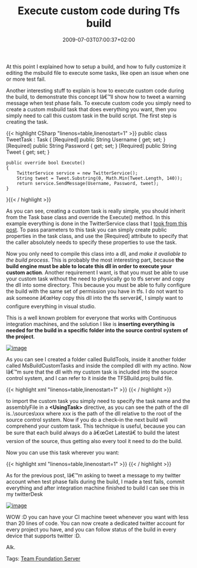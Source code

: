 ﻿---
title: "Execute custom code during Tfs build"
description: ""
date: 2009-07-03T07:00:37+02:00
draft: false
tags: [Team Foundation Server]
categories: [Team Foundation Server]
---
At this point I explained how to setup a build, and how to fully customize it editing the msbuild file to execute some tasks, like open an issue when one or more test fail.

Another interesting stuff to explain is how to execute custom code during the build, to demonstrate this concept Iâ€™ll show how to tweet a warning message when test phase fails. To execute custom code you simply need to create a custom msbuild task that does everything you want, then you simply need to call this custom task in the build script. The first step is creating the task.

{{< highlight CSharp "linenos=table,linenostart=1" >}}
public class TweetTask : Task
{
    [Required]
    public String Username { get; set; }
    [Required]
    public String Password { get; set; }
    [Required]
    public String Tweet { get; set; }

    public override bool Execute()
    {
        TwitterService service = new TwitterService();
        String tweet = Tweet.Substring(0, Math.Min(Tweet.Length, 140));
        return service.SendMessage(Username, Password, tweet);
    }
}{{< / highlight >}}

<!-- Code inserted with Steve Dunn's Windows Live Writer Code Formatter Plugin.  http://dunnhq.com -->

As you can see, creating a custom task is really simple, you should inherit from the Task base class and override the Execute() method. In this example everything is done in the TwitterService class that I [took from this post](http://www.dreamincode.net/code/snippet2556.htm). To pass parameters to this task you can simply create public properties in the task class, and use the [Required] attribute to specify that the caller absolutely needs to specify these properties to use the task.

Now you only need to compile this class into a dll, and *make it avaliable to the build process*. This is probably the most interesting part, because  **the build engine must be able to locate this dll in order to execute your custom action**. Another requirement I want, is that you must be able to use your custom task without the need to physically go to tfs server and copy the dll into some directory. This because you must be able to fully configure the build with the same set of permission you have in tfs. I do not want to ask someone â€œHey copy this dll into the tfs serverâ€, I simply want to configure everything in visual studio.

This is a well known problem for everyone that works with Continuous integration machines, and the solution I like is  **inserting everything is needed for the build in a specific folder into the source control system of the project**.

[![image](https://www.codewrecks.com/blog/wp-content/uploads/2009/07/image-thumb6.png "image")](https://www.codewrecks.com/blog/wp-content/uploads/2009/07/image6.png)

As you can see I created a folder called BuildTools, inside it another folder called MsBuildCustomTasks and inside the compiled dll with my actino. Now Iâ€™m sure that the dll with my custom task is included into the source control system, and I can refer to it inside the TFSBuild.proj build file.

{{< highlight xml "linenos=table,linenostart=1" >}}
<UsingTask
        TaskName="DotNetMarche.MsBuildExtensions.Twitter.TweetTask"
         AssemblyFile="..\sources\BuildTools\MsBuildCustomTasks\DotNetMarche.MsBuildExtensions.dll"/>{{< / highlight >}}

<!-- Code inserted with Steve Dunn's Windows Live Writer Code Formatter Plugin.  http://dunnhq.com -->

to import the custom task you simply need to specify the task name and the assemblyFile in a  **&lt;UsingTask&gt;** directive, as you can see the path of the dll is..\sources\xxx where xxx is the path of the dll relative to the root of the source control system. Now if you do a check-in the next build will comprehend your custom task. This technique is useful, because you can be sure that each build always do a â€œGet Latestâ€ to build the latest version of the source, thus getting also every tool it need to do the build.

Now you can use this task wherever you want:

{{< highlight xml "linenos=table,linenostart=1" >}}
<TweetTask
    Condition="'$(IsDesktopBuild)' != 'true' and '$(TestSuccess)' != 'true'"
    Username="alkampfer" 
    Password="xxxxxxxxxxx" 
    Tweet="Unit Test Failure in build number: $(BuildNumber)" />{{< / highlight >}}

<!-- Code inserted with Steve Dunn's Windows Live Writer Code Formatter Plugin.  http://dunnhq.com -->

As for the previous post, Iâ€™m asking to tweet a message to my twitter account when test phase fails during the build, I made a test fails, commit everything and after integration machine finished to build I can see this in my twitterDesk

[![image](https://www.codewrecks.com/blog/wp-content/uploads/2009/07/image-thumb7.png "image")](https://www.codewrecks.com/blog/wp-content/uploads/2009/07/image7.png)

WOW :D you can have your CI machine tweet whenever you want with less than 20 lines of code. You can now create a dedicated twitter account for every project you have, and you can follow status of the build in every device that supports twitter :D.

Alk.

Tags: [Team Foundation Server](http://technorati.com/tag/Team%20Foundation%20Server)

